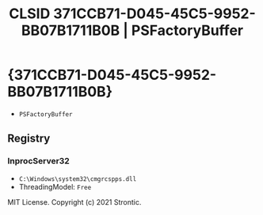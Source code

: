 ﻿---
title: "CLSID 371CCB71-D045-45C5-9952-BB07B1711B0B | PSFactoryBuffer"
excerpt: What is COM-Object CLSID 371CCB71-D045-45C5-9952-BB07B1711B0B?
---

# {371CCB71-D045-45C5-9952-BB07B1711B0B}

* `PSFactoryBuffer`

## Registry


### InprocServer32

* `C:\Windows\system32\cmgrcspps.dll`
* ThreadingModel: `Free`

MIT License. Copyright (c) 2021 Strontic.



